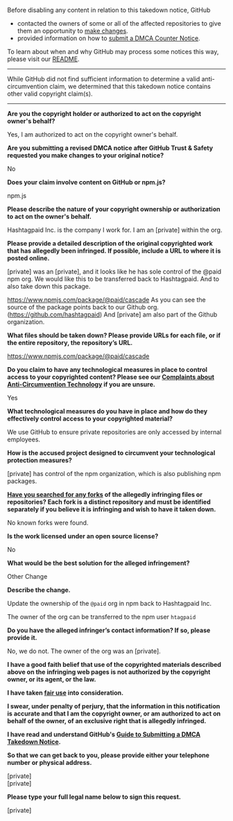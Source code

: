 Before disabling any content in relation to this takedown notice, GitHub
- contacted the owners of some or all of the affected repositories to give them an opportunity to [make changes](https://docs.github.com/en/github/site-policy/dmca-takedown-policy#a-how-does-this-actually-work).
- provided information on how to [submit a DMCA Counter Notice](https://docs.github.com/en/articles/guide-to-submitting-a-dmca-counter-notice).

To learn about when and why GitHub may process some notices this way, please visit our [README](https://github.com/github/dmca/blob/master/README.md#anatomy-of-a-takedown-notice).

---

While GitHub did not find sufficient information to determine a valid anti-circumvention claim, we determined that this takedown notice contains other valid copyright claim(s).

---

**Are you the copyright holder or authorized to act on the copyright owner's behalf?**

Yes, I am authorized to act on the copyright owner's behalf.

**Are you submitting a revised DMCA notice after GitHub Trust & Safety requested you make changes to your original notice?**

No

**Does your claim involve content on GitHub or npm.js?**

npm.js

**Please describe the nature of your copyright ownership or authorization to act on the owner's behalf.**

Hashtagpaid Inc. is the company I work for. I am an [private] within the org.

**Please provide a detailed description of the original copyrighted work that has allegedly been infringed. If possible, include a URL to where it is posted online.**

[private] was an [private], and it looks like he has sole control of the @paid npm org. We would like this to be transferred back to Hashtagpaid. And to also take down this package.

https://www.npmjs.com/package/@paid/cascade As you can see the source of the package points back to our Github org. (https://github.com/hashtagpaid) And [private] am also part of the Github organization.

**What files should be taken down? Please provide URLs for each file, or if the entire repository, the repository’s URL.**

https://www.npmjs.com/package/@paid/cascade

**Do you claim to have any technological measures in place to control access to your copyrighted content? Please see our <a href="https://docs.github.com/articles/guide-to-submitting-a-dmca-takedown-notice#complaints-about-anti-circumvention-technology">Complaints about Anti-Circumvention Technology</a> if you are unsure.**

Yes

**What technological measures do you have in place and how do they effectively control access to your copyrighted material?**

We use GitHub to ensure private repositories are only accessed by internal employees.

**How is the accused project designed to circumvent your technological protection measures?**

[private] has control of the npm organization, which is also publishing npm packages.

**<a href="https://docs.github.com/articles/dmca-takedown-policy#b-what-about-forks-or-whats-a-fork">Have you searched for any forks</a> of the allegedly infringing files or repositories? Each fork is a distinct repository and must be identified separately if you believe it is infringing and wish to have it taken down.**

No known forks were found.

**Is the work licensed under an open source license?**

No

**What would be the best solution for the alleged infringement?**

Other Change

**Describe the change.**

Update the ownership of the `@paid` org in npm back to Hashtagpaid Inc.

The owner of the org can be transferred to the npm user `htagpaid`

**Do you have the alleged infringer’s contact information? If so, please provide it.**

No, we do not. The owner of the org was an [private].

**I have a good faith belief that use of the copyrighted materials described above on the infringing web pages is not authorized by the copyright owner, or its agent, or the law.**

**I have taken <a href="https://www.lumendatabase.org/topics/22">fair use</a> into consideration.**

**I swear, under penalty of perjury, that the information in this notification is accurate and that I am the copyright owner, or am authorized to act on behalf of the owner, of an exclusive right that is allegedly infringed.**

**I have read and understand GitHub's <a href="https://docs.github.com/articles/guide-to-submitting-a-dmca-takedown-notice/">Guide to Submitting a DMCA Takedown Notice</a>.**

**So that we can get back to you, please provide either your telephone number or physical address.**

[private]  
[private]  

**Please type your full legal name below to sign this request.**

[private]  
